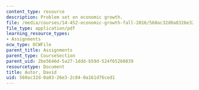 ```yaml
---
content_type: resource
description: Problem set on economic growth.
file: /media/courses/14-452-economic-growth-fall-2016/560ac32d0a8326e32c840a161d76ced1_MIT14_452F16_pset4.pdf
file_type: application/pdf
learning_resource_types:
- Assignments
ocw_type: OCWFile
parent_title: Assignments
parent_type: CourseSection
parent_uid: 2be5646d-5a27-1ddd-b59d-524f65260839
resourcetype: Document
title: Autor, David
uid: 560ac32d-0a83-26e3-2c84-0a161d76ced1
---
```

